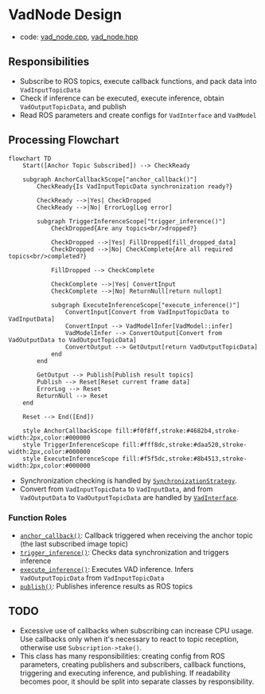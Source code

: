 # VadNode Design

- code: [vad_node.cpp](../src/vad_node.cpp), [vad_node.hpp](../include/autoware/tensorrt_vad/vad_node.hpp)

## Responsibilities

- Subscribe to ROS topics, execute callback functions, and pack data into `VadInputTopicData`
- Check if inference can be executed, execute inference, obtain `VadOutputTopicData`, and publish
- Read ROS parameters and create configs for `VadInterface` and `VadModel`

## Processing Flowchart

```mermaid
flowchart TD
    Start([Anchor Topic Subscribed]) --> CheckReady
    
    subgraph AnchorCallbackScope["anchor_callback()"]
        CheckReady{Is VadInputTopicData synchronization ready?}
        
        CheckReady -->|Yes| CheckDropped
        CheckReady -->|No| ErrorLog[Log error]
        
        subgraph TriggerInferenceScope["trigger_inference()"]
            CheckDropped{Are any topics<br/>dropped?}
            
            CheckDropped -->|Yes| FillDropped[fill_dropped_data]
            CheckDropped -->|No| CheckComplete{Are all required topics<br/>completed?}
            
            FillDropped --> CheckComplete
            
            CheckComplete -->|Yes| ConvertInput
            CheckComplete -->|No| ReturnNull[return nullopt]
            
            subgraph ExecuteInferenceScope["execute_inference()"]
                ConvertInput[Convert from VadInputTopicData to VadInputData]
                ConvertInput --> VadModelInfer[VadModel::infer]
                VadModelInfer --> ConvertOutput[Convert from VadOutputData to VadOutputTopicData]
                ConvertOutput --> GetOutput[return VadOutputTopicData]
            end
        end
        
        GetOutput --> Publish[Publish result topics]
        Publish --> Reset[Reset current frame data]
        ErrorLog --> Reset
        ReturnNull --> Reset
    end
    
    Reset --> End([End])
    
    style AnchorCallbackScope fill:#f0f8ff,stroke:#4682b4,stroke-width:2px,color:#000000
    style TriggerInferenceScope fill:#fff8dc,stroke:#daa520,stroke-width:2px,color:#000000
    style ExecuteInferenceScope fill:#f5f5dc,stroke:#8b4513,stroke-width:2px,color:#000000
```

- Synchronization checking is handled by [`SynchronizationStrategy`](../include/autoware/tensorrt_vad/synchronization_strategy.hpp).
- Convert from `VadInputTopicData` to `VadInputData`, and from `VadOutputData` to `VadOutputTopicData` are handled by [`VadInterface`](../include/autoware/tensorrt_vad/vad_interface.hpp).

### Function Roles

- [`anchor_callback()`](../src/vad_node.cpp): Callback triggered when receiving the anchor topic (the last subscribed image topic)
- [`trigger_inference()`](../src/vad_node.cpp): Checks data synchronization and triggers inference
- [`execute_inference()`](../src/vad_node.cpp): Executes VAD inference. Infers `VadOutputTopicData` from `VadInputTopicData`
- [`publish()`](../src/vad_node.cpp): Publishes inference results as ROS topics

## TODO

- Excessive use of callbacks when subscribing can increase CPU usage. Use callbacks only when it's necessary to react to topic reception, otherwise use `Subscription->take()`.
- This class has many responsibilities: creating config from ROS parameters, creating publishers and subscribers, callback functions, triggering and executing inference, and publishing. If readability becomes poor, it should be split into separate classes by responsibility.

